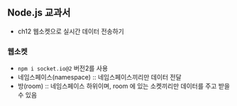 ## Node.js 교과서
* ch12 웹소켓으로 실시간 데이터 전송하기

### 웹소켓
* `npm i socket.io@2` 버전2를 사용
* 네임스페이스(namespace) :: 네임스페이스끼리만 데이터 전달
* 방(room) :: 네임스페이스 하위이며, room 에 있는 소켓끼리만 데이터를 주고 받을 수 있음